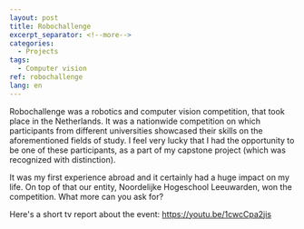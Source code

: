 ```yaml
---
layout: post
title: Robochallenge
excerpt_separator: <!--more-->
categories:
  - Projects
tags:
  - Computer vision
ref: robochallenge
lang: en
---
```


Robochallenge was a robotics and computer vision competition, that took place in the Netherlands.
It was a nationwide competition on which participants from different universities showcased their skills on the aforementioned fields of study.
I feel very lucky that I had the opportunity to be one of these participants, as a part of my capstone project (which was recognized with distinction).

<!--more-->

It was my first experience abroad and it certainly had a huge impact on my life.
On top of that our entity, Noordelijke Hogeschool Leeuwarden, won the competition. 
What more can you ask for?

Here's a short tv report about the event:
https://youtu.be/1cwcCpa2jis
